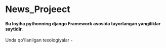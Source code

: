# News_Projeect
<h4>Bu loyiha pythonning django Framework asosida tayorlangan yangiliklar saytidir.</h4>
Unda qo'llanilgan texologiyalar - 
